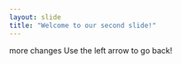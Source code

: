 ```yaml
---
layout: slide
title: "Welcome to our second slide!"
---
```

more changes
Use the left arrow to go back!
